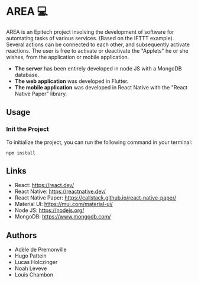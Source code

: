 # AREA 💻

AREA is an Epitech project involving the development of software for automating tasks
of various services. (Based on the IFTTT example).
Several actions can be connected to each other, and subsequently activate reactions.
The user is free to activate or deactivate the "Applets" he or she wishes, from the
application or mobile application.

* **The server** has been entirely developed in node JS with a MongoDB database.
* **The web application** was developed in Flutter. 
* **The mobile application** was developed in React Native with the "React Native Paper" library.


## Usage

### Init the Project

To initialize the project, you can run the following command in your terminal:
```
npm install
```

## Links

* React: https://react.dev/
* React Native: https://reactnative.dev/
* React Native Paper: https://callstack.github.io/react-native-paper/
* Material UI: https://mui.com/material-ui/
* Node JS: https://nodejs.org/
* MongoDB: https://www.mongodb.com/


## Authors

* Adèle de Premonville
* Hugo Pattein
* Lucas Holczinger
* Noah Leveve
* Louis Chambon

